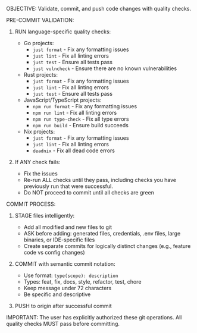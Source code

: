 OBJECTIVE: Validate, commit, and push code changes with quality checks.

PRE-COMMIT VALIDATION:
1. RUN language-specific quality checks:
   - Go projects:
     * `just format` - Fix any formatting issues
     * `just lint` - Fix all linting errors
     * `just test` - Ensure all tests pass
     * `just vulncheck` - Ensure there are no known vulnerabilities
   - Rust projects:
     * `just format` - Fix any formatting issues
     * `just lint` - Fix all linting errors
     * `just test` - Ensure all tests pass
   - JavaScript/TypeScript projects:
     * `npm run format` - Fix any formatting issues
     * `npm run lint` - Fix all linting errors
     * `npm run type-check` - Fix all type errors
     * `npm run build` - Ensure build succeeds
   - Nix projects:
     * `just format` - Fix any formatting issues
     * `just lint` - Fix all linting errors
     * `deadnix` - Fix all dead code errors

2. If ANY check fails:
   - Fix the issues
   - Re-run ALL checks until they pass, including checks you have previously run that were successful.
   - Do NOT proceed to commit until all checks are green

COMMIT PROCESS:
1. STAGE files intelligently:
   - Add all modified and new files to git
   - ASK before adding: generated files, credentials, .env files, large binaries, or IDE-specific files
   - Create separate commits for logically distinct changes (e.g., feature code vs config changes)

2. COMMIT with semantic commit notation:
   - Use format: `type(scope): description`
   - Types: feat, fix, docs, style, refactor, test, chore
   - Keep message under 72 characters
   - Be specific and descriptive

3. PUSH to origin after successful commit

IMPORTANT: The user has explicitly authorized these git operations. All quality checks MUST pass before committing.